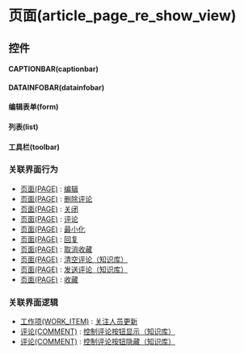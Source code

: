 # 页面(article_page_re_show_view)  <!-- {docsify-ignore-all} -->



## 控件
#### CAPTIONBAR(captionbar)
#### DATAINFOBAR(datainfobar)
#### 编辑表单(form)
#### 列表(list)
#### 工具栏(toolbar)


### 关联界面行为
  * [页面(PAGE)](module/Wiki/article_page) : [编辑](module/Wiki/article_page#界面行为)
  * [页面(PAGE)](module/Wiki/article_page) : [删除评论](module/Wiki/article_page#界面行为)
  * [页面(PAGE)](module/Wiki/article_page) : [关闭](module/Wiki/article_page#界面行为)
  * [页面(PAGE)](module/Wiki/article_page) : [评论](module/Wiki/article_page#界面行为)
  * [页面(PAGE)](module/Wiki/article_page) : [最小化](module/Wiki/article_page#界面行为)
  * [页面(PAGE)](module/Wiki/article_page) : [回复](module/Wiki/article_page#界面行为)
  * [页面(PAGE)](module/Wiki/article_page) : [取消收藏](module/Wiki/article_page#界面行为)
  * [页面(PAGE)](module/Wiki/article_page) : [清空评论（知识库）](module/Wiki/article_page#界面行为)
  * [页面(PAGE)](module/Wiki/article_page) : [发送评论（知识库）](module/Wiki/article_page#界面行为)
  * [页面(PAGE)](module/Wiki/article_page) : [收藏](module/Wiki/article_page#界面行为)

### 关联界面逻辑
  * [工作项(WORK_ITEM)](module/ProjMgmt/work_item) : [关注人员更新](module/ProjMgmt/work_item/uilogic/attention_personnel_update)
  * [评论(COMMENT)](module/Base/comment) : [控制评论按钮显示（知识库）](module/Base/comment/uilogic/comment_icon_show_wiki)
  * [评论(COMMENT)](module/Base/comment) : [控制评论按钮隐藏（知识库）](module/Base/comment/uilogic/comment_icon_hidden_wiki)

<script>
 const { createApp } = Vue
  createApp({
    data() {
      return {

      }
    }
  }).use(ElementPlus).mount('#app')
</script>